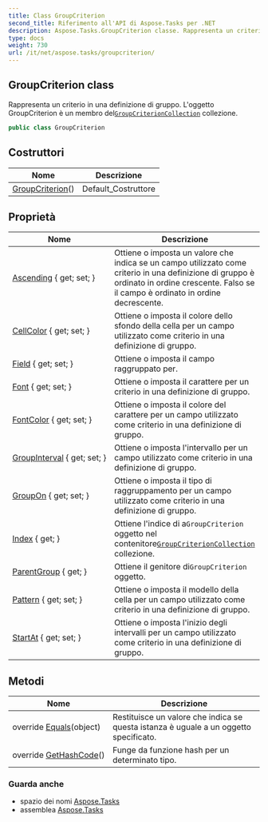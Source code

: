 ```yaml
---
title: Class GroupCriterion
second_title: Riferimento all'API di Aspose.Tasks per .NET
description: Aspose.Tasks.GroupCriterion classe. Rappresenta un criterio in una definizione di gruppo. Loggetto GroupCriterion è un membro delGroupCriterionCollection collezione.
type: docs
weight: 730
url: /it/net/aspose.tasks/groupcriterion/
---
```

## GroupCriterion class

Rappresenta un criterio in una definizione di gruppo. L'oggetto GroupCriterion è un membro del[`GroupCriterionCollection`](../groupcriterioncollection/) collezione.

```csharp
public class GroupCriterion
```

## Costruttori

| Nome | Descrizione |
| --- | --- |
| [GroupCriterion](groupcriterion/)() | Default_Costruttore |

## Proprietà

| Nome | Descrizione |
| --- | --- |
| [Ascending](../../aspose.tasks/groupcriterion/ascending/) { get; set; } | Ottiene o imposta un valore che indica se un campo utilizzato come criterio in una definizione di gruppo è ordinato in ordine crescente. Falso se il campo è ordinato in ordine decrescente. |
| [CellColor](../../aspose.tasks/groupcriterion/cellcolor/) { get; set; } | Ottiene o imposta il colore dello sfondo della cella per un campo utilizzato come criterio in una definizione di gruppo. |
| [Field](../../aspose.tasks/groupcriterion/field/) { get; set; } | Ottiene o imposta il campo raggruppato per. |
| [Font](../../aspose.tasks/groupcriterion/font/) { get; set; } | Ottiene o imposta il carattere per un criterio in una definizione di gruppo. |
| [FontColor](../../aspose.tasks/groupcriterion/fontcolor/) { get; set; } | Ottiene o imposta il colore del carattere per un campo utilizzato come criterio in una definizione di gruppo. |
| [GroupInterval](../../aspose.tasks/groupcriterion/groupinterval/) { get; set; } | Ottiene o imposta l'intervallo per un campo utilizzato come criterio in una definizione di gruppo. |
| [GroupOn](../../aspose.tasks/groupcriterion/groupon/) { get; set; } | Ottiene o imposta il tipo di raggruppamento per un campo utilizzato come criterio in una definizione di gruppo. |
| [Index](../../aspose.tasks/groupcriterion/index/) { get; } | Ottiene l'indice di a`GroupCriterion` oggetto nel contenitore[`GroupCriterionCollection`](../groupcriterioncollection/) collezione. |
| [ParentGroup](../../aspose.tasks/groupcriterion/parentgroup/) { get; } | Ottiene il genitore di`GroupCriterion` oggetto. |
| [Pattern](../../aspose.tasks/groupcriterion/pattern/) { get; set; } | Ottiene o imposta il modello della cella per un campo utilizzato come criterio in una definizione di gruppo. |
| [StartAt](../../aspose.tasks/groupcriterion/startat/) { get; set; } | Ottiene o imposta l'inizio degli intervalli per un campo utilizzato come criterio in una definizione di gruppo. |

## Metodi

| Nome | Descrizione |
| --- | --- |
| override [Equals](../../aspose.tasks/groupcriterion/equals/)(object) | Restituisce un valore che indica se questa istanza è uguale a un oggetto specificato. |
| override [GetHashCode](../../aspose.tasks/groupcriterion/gethashcode/)() | Funge da funzione hash per un determinato tipo. |

### Guarda anche

* spazio dei nomi [Aspose.Tasks](../../aspose.tasks/)
* assemblea [Aspose.Tasks](../../)


